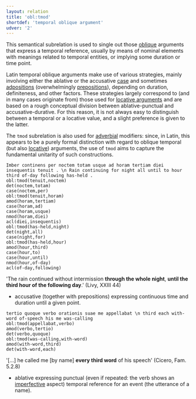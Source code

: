 ```yaml
---
layout: relation
title: 'obl:tmod'
shortdef: 'temporal oblique argument'
udver: '2'
---
```


This semantical subrelation is used to single out those [oblique](la-dep/obl) arguments that express a temporal reference, usually by means of nominal elements with meanings related to temporal entities, or implying some duration or time point. 

Latin temporal oblique arguments make use of various strategies, mainly involving either the ablative or the accusative [case](la-feat/Case) and sometimes [adpositions](la-pos/ADP) (overwhelmingly [prepositions](la-feat/AdpType)), depending on duration, definiteness, and other factors. These strategies largely correspond to (and in many cases originate from) those used for [locative arguments](la-dep/obl-lmod) and are based on a rough conceptual division between ablative-punctual and accusative-durative. For this reason, it is not always easy to distinguish between a temporal or a locative value, and a slight preference is given to the latter.  

The `tmod` subrelation is also used for [adverbial](la-dep/advmod-tmod) modifiers: since, in Latin, this appears to be a purely formal distinction with regard to oblique temporal (but also [locative](la-dep/obl-lmod)) arguments, the use of `tmod` aims to capture the fundamental unitarity of such constructions.

~~~ sdparse
Imber continens per noctem totam usque ad horam tertiam diei insequentis tenuit . \n Rain continuing for night all until to hour third of-day following has-held .
obl:tmod(tenuit,noctem)
det(noctem,totam)
case(noctem,per)
obl:tmod(tenuit,horam)
amod(horam,tertiam)
case(horam,ad)
case(horam,usque)
nmod(horam,diei)
acl(diei,insequentis)
obl:tmod(has-held,night)
det(night,all)
case(night,for)
obl:tmod(has-held,hour)
amod(hour,third)
case(hour,to)
case(hour,until)
nmod(hour,of-day)
acl(of-day,following)

~~~

'The rain continued without intermission **through the whole night**, **until the third hour of the following day**.' (Livy, XXIII 44)

* accusative (together with prepositions) expressing continuous time and duration until a given point.

~~~ sdparse
tertio quoque verbo orationis suae me appellabat \n third each with-word of-speech his me was-calling 
obl:tmod(appellabat,verbo)
amod(verbo,tertio)
det(verbo,quoque)
obl:tmod(was-calling,with-word)
amod(with-word,third)
det(with-word,each)
~~~

'[...] he called me [by name] **every third word** of his speech' (Cicero, Fam. 5.2.8) 

* ablative expressing punctual (even if repeated: the verb shows an [imperfective](la-feat/Aspect) aspect) temporal reference for an event (the utterance of a name).
<!-- Interlanguage links updated St lis 3 20:59:06 CET 2021 -->
